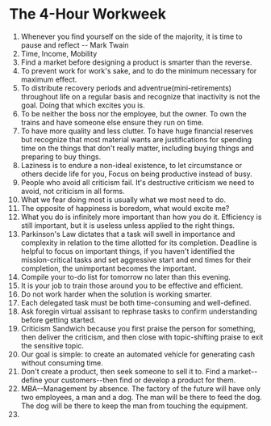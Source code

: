 # The 4-Hour Workweek

1. Whenever you find yourself on the side of the majority, it is time to pause and reflect -- Mark Twain
2. Time, Income, Mobility
3. Find a market before designing a product is smarter than the reverse.
4. To prevent work for work's sake, and to do the minimum necessary for maximum effect.
5. To distribute recovery periods and adventrue(mini-retirements) throughout life on a regular basis and recognize that inactivity is not the goal. Doing that which excites you is.
6. To be neither the boss nor the employee, but the owner. To own the trains and have someone else ensure they run on time.
7. To have more quality and less clutter. To have huge financial reserves but recognize that most material wants are justifications for spending time on the things that don't really matter, including buying things and preparing to buy things. 
8. Laziness is to endure a non-ideal existence, to let circumstance or others decide life for you, Focus on being productive instead of busy. 
9. People who avoid all criticism fail. It's destructive criticism we need to avoid, not criticism in all forms. 
10. What we fear doing most is usually what we most need to do. 
11. The opposite of happiness is boredom, what would excite me?
12. What you do is infinitely more important than how you do it. Efficiency is still important, but it is useless unless applied to the right things. 
13. Parkinson's Law dictates that a task will swell in importance and complexity in relation to the time allotted for its completion. Deadline is helpful to focus on important things, if you haven't identified the mission-critical tasks and set aggressive start and end times for their completion, the unimportant becomes the important.
14. Compile your to-do list for tomorrow no later than this evening.
15. It is your job to train those around you to be effective and efficient.
16. Do not work harder when the solution is working smarter. 
17. Each delegated task must be both time-consuming and well-defined.
18. Ask foregin virtual assisant to rephrase tasks to confirm understanding before getting started. 
19. Criticism Sandwich because you first praise the person for something, then deliver the criticism, and then close with topic-shifting praise to exit the sensitive topic.
20. Our goal is simple: to create an automated vehicle for generating cash without consuming time.
21. Don't create a product, then seek someone to sell it to. Find a market--define your customers--then find or develop a product for them.
22. MBA--Management by absence. The factory of the future will have only two employees, a man and a dog. The man will be there to feed the dog. The dog will be there to keep the man from touching the equipment.
23. 
